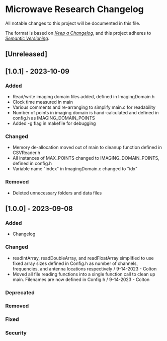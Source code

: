 Microwave Research Changelog
===============================

All notable changes to this project will be documented in this file.

The format is based on *[Keep a Changelog](https://keepachangelog.com/en/1.0.0/)*,
and this project adheres to *[Semantic Versioning](https://semver.org/spec/v2.0.0.html)*.

## [Unreleased]

## [1.0.1] - 2023-10-09
### Added
- Read/write imaging domain files added, defined in ImagingDomain.h
- Clock time measured in main
- Various comments and re-arranging to simplify main.c for readability
- Number of points in imaging domain is hand-calculated and defined in config.h as IMAGING_DOMAIN_POINTS
- Added -g flag in makefile for debugging

### Changed
- Memory de-allocation moved out of main to cleanup function defined in CSVReader.h
- All instances of MAX_POINTS changed to IMAGING_DOMAIN_POINTS, defined in config.h
- Variable name "index" in ImagingDomain.c changed to "idx"

### Removed
- Deleted unnecessary folders and data files


## [1.0.0] - 2023-09-08
### Added
- Changelog

### Changed
- readIntArray, readDoubleArray, and readFloatArray simplified to use fixed array sizes defined in Config.h as number of channels, frequencies, and antenna locations respectively / 9-14-2023 - Colton
- Moved all file reading functions into a single function call to clean up main. Filenames are now defined in Config.h / 9-14-2023 - Colton

### Deprecated

### Removed

### Fixed

### Security